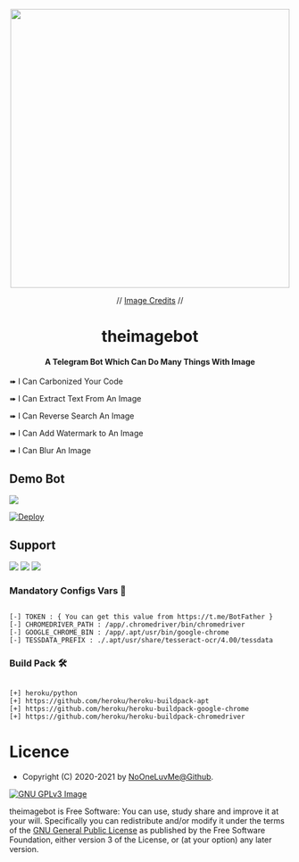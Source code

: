 <p align="center"><a href="https://t.me/slbotzone"><img src="https://telegra.ph/file/0a91e9228290e7c6d8ea5.jpg" width="500"></a></p> 
<p align='center'>// <a href="https://dribbble.com/Dangerdom">Image Credits</a> //</p>

<h1 align="center">theimagebot</h1>

<h4 align="center">A Telegram Bot Which Can Do Many Things With Image</h4>

<p> ➠ I Can Carbonized Your Code </p>
<p> ➠ I Can Extract Text From An Image</p>
<p> ➠ I Can Reverse Search An Image</p>
<p> ➠ I Can Add Watermark to An Image</p>
<p> ➠ I Can Blur An Image</p>

## Demo Bot


<a href="https://t.me/theimagebot"><img src="https://img.shields.io/badge/Bot%20Status%20-Up-%3CCOLOR%3E"></a>


[![Deploy](https://www.herokucdn.com/deploy/button.svg)](https://heroku.com/deploy)


## Support


<a href="https://t.me/theostrich"><img src="https://img.shields.io/badge/Join-Telegram%20Channel-red.svg?logo=Telegram"></a>
<a href="https://t.me/ostrichdiscussion"><img src="https://img.shields.io/badge/Join-Telegram%20Group-blue.svg?logo=telegram"></a>
<a href="https://t.me/no_one_luv_me"><img src="https://img.shields.io/badge/dev-Black"></a>

### Mandatory Configs Vars 📒

```

[-] TOKEN : { You can get this value from https://t.me/BotFather }
[-] CHROMEDRIVER_PATH : /app/.chromedriver/bin/chromedriver
[-] GOOGLE_CHROME_BIN : /app/.apt/usr/bin/google-chrome
[-] TESSDATA_PREFIX : ./.apt/usr/share/tesseract-ocr/4.00/tessdata

```

### Build Pack 🛠

```

[+] heroku/python
[+] https://github.com/heroku/heroku-buildpack-apt
[+] https://github.com/heroku/heroku-buildpack-google-chrome
[+] https://github.com/heroku/heroku-buildpack-chromedriver

```

# Licence

* Copyright (C) 2020-2021 by <a href="https://github.com/NoOneLuvMe">NoOneLuvMe@Github</a>.

[![GNU GPLv3 Image](https://www.gnu.org/graphics/gplv3-127x51.png)](http://www.gnu.org/licenses/gpl-3.0.en.html)  

theimagebot is Free Software: You can use, study share and improve it at your
will. Specifically you can redistribute and/or modify it under the terms of the
[GNU General Public License](https://www.gnu.org/licenses/gpl.html) as
published by the Free Software Foundation, either version 3 of the License, or
(at your option) any later version. 
